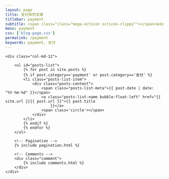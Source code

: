 ```yaml
---
layout: page
title: 支付系列文章
titlebar: payment
subtitle: <span class="class="mega-octicon octicon-clippy""></span>&nbsp;&nbsp; 支付、第三方支付系列文章
menu: payment
css: ['blog-page.css']
permalink: /payment
keywords: payment, 支付
---
```


<div class="row">

    <div class="col-md-12">

        <ul id="posts-list">
            {% for post in site.posts %}
            {% if post.category=='payment' or post.category=='支付' %}
            <li class="posts-list-item">
                <div class="posts-content">
                    <span class="posts-list-meta">{{ post.date | date: "%Y-%m-%d" }}</span>
                    <a class="posts-list-name bubble-float-left" href="{{ site.url }}{{ post.url }}">{{ post.title
                        }}</a>
                    <span class='circle'></span>
                </div>
            </li>
            {% endif %}
            {% endfor %}
        </ul>

        <!-- Pagination -->
        {% include pagination.html %}

        <!-- Comments -->
        <div class="comment">
            {% include comments.html %}
        </div>
    </div>

</div>
<script>
    $(document).ready(function () {

        // Enable bootstrap tooltip
        $("body").tooltip({selector: '[data-toggle=tooltip]'});

    });
</script>
